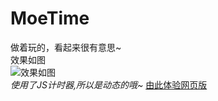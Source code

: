# MoeTime
做着玩的，看起来很有意思~   
效果如图  
![效果如图](https://raw.githubusercontents.com/CFITCorporation/moetime/master/now.png)  
*使用了JS计时器,所以是动态的哦~*
[由此体验网页版](https://cfitcorporation.github.io/moetime/)
